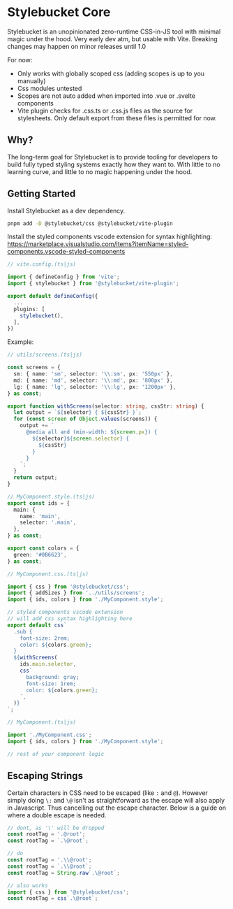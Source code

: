 # Stylebucket Core

Stylebucket is an unopinionated zero-runtime CSS-in-JS tool with minimal magic under the hood.
Very early dev atm, but usable with Vite. Breaking changes may happen on minor releases until 1.0

For now:

- Only works with globally scoped css (adding scopes is up to you manually)
- Css modules untested
- Scopes are not auto added when imported into .vue or .svelte components
- Vite plugin checks for .css.ts or .css.js files as the source for stylesheets. Only default export
  from these files is permitted for now.

## Why?

The long-term goal for Stylebucket is to provide tooling for developers to build fully typed styling systems
exactly how they want to. With little to no learning curve, and little to no magic happening under the hood.

## Getting Started

Install Stylebucket as a dev dependency.

```bash
pnpm add -D @stylebucket/css @stylebucket/vite-plugin
```

Install the styled components vscode extension for syntax highlighting:
https://marketplace.visualstudio.com/items?itemName=styled-components.vscode-styled-components

```typescript
// vite.config.(ts|js)

import { defineConfig } from 'vite';
import { stylebucket } from '@stylebucket/vite-plugin';

export default defineConfig({
  ...
  plugins: [
    stylebucket(),
  ],
})
```

Example:

```typescript
// utils/screens.(ts|js)

const screens = {
  sm: { name: 'sm', selector: '\\:sm', px: '550px' },
  md: { name: 'md', selector: '\\:md', px: '800px' },
  lg: { name: 'lg', selector: '\\:lg', px: '1200px' },
} as const;

export function withScreens(selector: string, cssStr: string) {
  let output = `${selector} { ${cssStr} }`;
  for (const screen of Object.values(screens)) {
    output += `
      @media all and (min-width: ${screen.px}) {
        ${selector}${screen.selector} {
          ${cssStr}
        }
      }
    `;
  }
  return output;
}
```

```typescript
// MyComponent.style.(ts|js)
export const ids = {
  main: {
    name: 'main',
    selector: '.main',
  },
} as const;

export const colors = {
  green: '#0B6623',
} as const;
```

```typescript
// MyComponent.css.(ts|js)

import { css } from '@stylebucket/css';
import { addSizes } from '../utils/screens';
import { ids, colors } from './MyComponent.style';

// styled components vscode extension
// will add css syntax highlighting here
export default css`
  .sub {
    font-size: 2rem;
    color: ${colors.green};
  }
  ${withScreens(
    ids.main.selector,
    css`
      background: gray;
      font-size: 1rem;
      color: ${colors.green};
    `,
  )}
`;
```

```typescript
// MyComponent.(ts|js)

import './MyComponent.css';
import { ids, colors } from './MyComponent.style';

// rest of your component logic
```

## Escaping Strings

Certain characters in CSS need to be escaped (like `:` and `@`).
However simply doing `\:` and `\@` isn't as straightforward as the
escape will also apply in Javascript. Thus cancelling out the escape
character. Below is a guide on where a double escape is needed.

```typescript
// dont, as '\' will be dropped
const rootTag = '.@root';
const rootTag = `.\@root`;

// do
const rootTag = '.\\@root';
const rootTag = `.\\@root`;
const rootTag = String.raw`.\@root`;

// also works
import { css } from '@stylebucket/css';
const rootTag = css`.\@root`;
```
